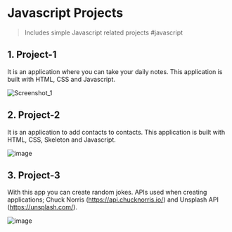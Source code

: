 # Javascript Projects
> Includes simple Javascript related projects #javascript

## 1. Project-1
It is an application where you can take your daily notes. This application is built with HTML, CSS and Javascript.

![Screenshot_1](https://user-images.githubusercontent.com/88984994/169696770-8f87db10-3079-4e43-ae3d-625cf4cfc161.png)


## 2. Project-2
It is an application to add contacts to contacts. This application is built with HTML, CSS, Skeleton and Javascript.

![image](https://user-images.githubusercontent.com/88984994/170862284-55b8c8fb-2e25-422b-8b46-5f8abf085dc1.png)


## 3. Project-3
With this app you can create random jokes. APIs used when creating applications; Chuck Norris (https://api.chucknorris.io/) and Unsplash API (https://unsplash.com/).

![image](https://user-images.githubusercontent.com/88984994/180467189-6edf7167-c787-4109-9d70-b04228c6fecd.png)

